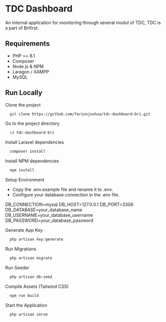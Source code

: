 
# TDC Dashboard 

An internal application for monitoring through several modul of TDC, TDC is a part of Brifirst.

## Requirements

- PHP >= 8.1
- Composer
- Node.js & NPM
- Laragon / XAMPP
- MySQL




## Run Locally

Clone the project

```bash
  git clone https://github.com/farinojoshua/tdc-dashboard-bri.git
```

Go to the project directory

```bash
  cd tdc-dashboard-bri
```

Install Laravel dependencies

```bash
  composer install
```

Install NPM dependencies

```bash
  npm install
```

Setup Environment

- Copy the .env.example file and rename it to .env.
- Configure your database connection in the .env file.

DB_CONNECTION=mysql
DB_HOST=127.0.0.1
DB_PORT=3306
DB_DATABASE=your_database_name
DB_USERNAME=your_database_username
DB_PASSWORD=your_database_password

Generate App Key

```bash
  php artisan key:generate
```
Run Migrations

```bash
  php artisan migrate
```

Run Seeder

```bash
  php artisan db:seed
```

Compile Assets (Tailwind CSS)

```bash
  npm run build
```
Start the Application

```bash
  php artisan serve
```

